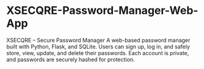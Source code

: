 # XSECQRE-Password-Manager-Web-App
XSECQRE – Secure Password Manager A web-based password manager built with Python, Flask, and SQLite. Users can sign up, log in, and safely store, view, update, and delete their passwords. Each account is private, and passwords are securely hashed for protection.
